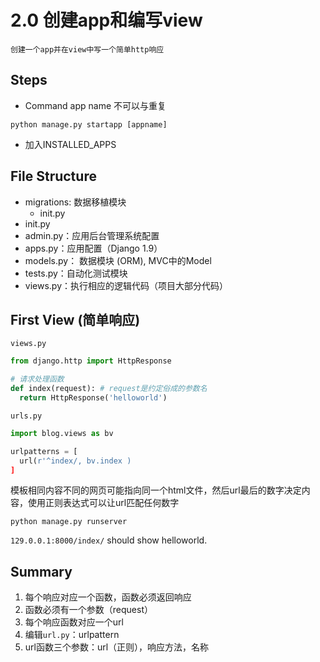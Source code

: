 # 2.0 创建app和编写view
`创建一个app并在view中写一个简单http响应`
## Steps
-  Command
app name 不可以与重复
```
python manage.py startapp [appname]
```
- 加入INSTALLED_APPS

## File Structure

- migrations: 数据移植模块
  - init.py
- init.py
- admin.py：应用后台管理系统配置
- apps.py：应用配置（Django 1.9）
- models.py： 数据模块 (ORM), MVC中的Model
- tests.py：自动化测试模块
- views.py：执行相应的逻辑代码（项目大部分代码）

## First View (简单响应)

`views.py`
```python
from django.http import HttpResponse

# 请求处理函数
def index(request): # request是约定俗成的参数名
  return HttpResponse('helloworld')
```
`urls.py`
```python
import blog.views as bv

urlpatterns = [
  url(r'^index/, bv.index )
]
```
模板相同内容不同的网页可能指向同一个html文件，然后url最后的数字决定内容，使用正则表达式可以让url匹配任何数字

```
python manage.py runserver
```
`129.0.0.1:8000/index/` should show helloworld.

## Summary

1. 每个响应对应一个函数，函数必须返回响应
2. 函数必须有一个参数（request）
3. 每个响应函数对应一个url
4. 编辑`url.py`：urlpattern
5. url函数三个参数：url（正则），响应方法，名称
